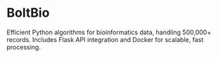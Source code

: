 # BoltBio
Efficient Python algorithms for bioinformatics data, handling 500,000+ records. Includes Flask API integration and Docker for scalable, fast processing.
